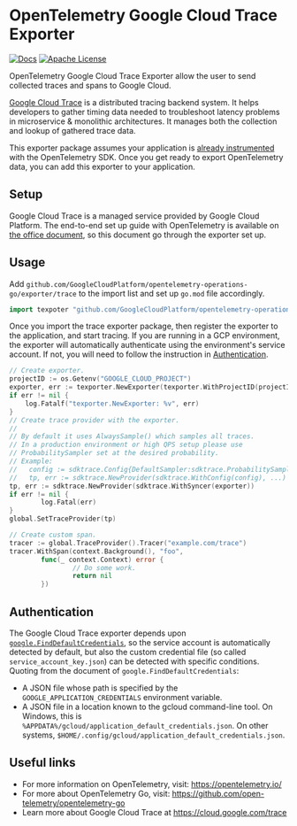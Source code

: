 # OpenTelemetry Google Cloud Trace Exporter

[![Docs](https://godoc.org/github.com/GoogleCloudPlatform/opentelemetry-operations-go/exporter/trace?status.svg)](https://pkg.go.dev/github.com/GoogleCloudPlatform/opentelemetry-operations-go/exporter/trace)
[![Apache License][license-image]][license-url]

OpenTelemetry Google Cloud Trace Exporter allow the user to send collected traces and spans to Google Cloud.

[Google Cloud Trace](https://cloud.google.com/trace) is a distributed tracing backend system. It helps developers to gather timing data needed to troubleshoot latency problems in microservice & monolithic architectures. It manages both the collection and lookup of gathered trace data.

This exporter package assumes your application is [already instrumented](https://github.com/open-telemetry/opentelemetry-go/blob/master/example/http/client/client.go) with the OpenTelemetry SDK. Once you get ready to export OpenTelemetry data, you can add this exporter to your application.

## Setup

Google Cloud Trace is a managed service provided by Google Cloud Platform. The end-to-end set up guide with OpenTelemetry is available on [the office document](https://cloud.google.com/trace/docs/setup/go-ot), so this document go through the exporter set up.

## Usage

Add `github.com/GoogleCloudPlatform/opentelemetry-operations-go/exporter/trace` to the import list and set up `go.mod` file accordingly.

```go
import texpoter "github.com/GoogleCloudPlatform/opentelemetry-operations-go/exporter/trace"
```

Once you import the trace exporter package, then register the exporter to the application, and start tracing. If you are running in a GCP environment, the exporter will automatically authenticate using the environment's service account. If not, you will need to follow the instruction in [Authentication](#Authentication).

```go
// Create exporter.
projectID := os.Getenv("GOOGLE_CLOUD_PROJECT")
exporter, err := texporter.NewExporter(texporter.WithProjectID(projectID))
if err != nil {
    log.Fatalf("texporter.NewExporter: %v", err)
}
// Create trace provider with the exporter.
//
// By default it uses AlwaysSample() which samples all traces.
// In a production environment or high QPS setup please use
// ProbabilitySampler set at the desired probability.
// Example:
//   config := sdktrace.Config{DefaultSampler:sdktrace.ProbabilitySampler(0.0001)}
//   tp, err := sdktrace.NewProvider(sdktrace.WithConfig(config), ...)
tp, err := sdktrace.NewProvider(sdktrace.WithSyncer(exporter))
if err != nil {
        log.Fatal(err)
}
global.SetTraceProvider(tp)

// Create custom span.
tracer := global.TraceProvider().Tracer("example.com/trace")
tracer.WithSpan(context.Background(), "foo",
        func(_ context.Context) error {
                // Do some work.
                return nil
        })
```

## Authentication

The Google Cloud Trace exporter depends upon [`google.FindDefaultCredentials`](https://pkg.go.dev/golang.org/x/oauth2/google?tab=doc#FindDefaultCredentials), so the service account is automatically detected by default, but also the custom credential file (so called `service_account_key.json`) can be detected with specific conditions. Quoting from the document of `google.FindDefaultCredentials`:

* A JSON file whose path is specified by the `GOOGLE_APPLICATION_CREDENTIALS` environment variable.
* A JSON file in a location known to the gcloud command-line tool. On Windows, this is `%APPDATA%/gcloud/application_default_credentials.json`. On other systems, `$HOME/.config/gcloud/application_default_credentials.json`.

## Useful links

* For more information on OpenTelemetry, visit: https://opentelemetry.io/
* For more about OpenTelemetry Go, visit: https://github.com/open-telemetry/opentelemetry-go
* Learn more about Google Cloud Trace at https://cloud.google.com/trace

[license-url]: https://github.com/GoogleCloudPlatform/opentelemetry-operations-go/blob/master/LICENSE
[license-image]: https://img.shields.io/badge/license-Apache_2.0-green.svg?style=flat